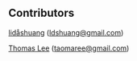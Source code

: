 ## Contributors

[lidåshuang](https://github.com/lidashuang) (ldshuang@gmail.com)

[Thomas Lee](https://github.com/taomaree) (taomaree@gmail.com)
